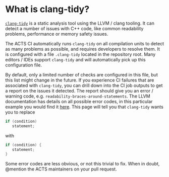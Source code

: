 <!--
SPDX-PackageName: "ACTS"
SPDX-FileCopyrightText: 2016 CERN
SPDX-License-Identifier: MPL-2.0
-->

# What is clang-tidy?

[`clang-tidy`](https://clang.llvm.org/extra/clang-tidy/) is a static analysis
tool using the LLVM / clang tooling. It can detect a number of issues with C++
code, like common readability problems, performance or memory safety issues.

The ACTS CI automatically runs `clang-tidy` on all compilation units to detect
as many problems as possible, and requires developers to resolve them. It is
configured with a file `.clang-tidy` located in the repository root. Many
editors / IDEs support `clang-tidy` and will automatically pick up this
configuration file.

By default, only a limited number of checks are configured in this file, but
this list might change in the future. If you experience CI failures that are
associated with `clang-tidy`, you can drill down into the CI job outputs to get
a report on the issues it detected. The report should give you an error /
warning code, e.g. `readability-braces-around-statements`. The LLVM
documentation has details on all possible error codes, in this particular
example you would find it [here][readability].  This page will tell you that
`clang-tidy` wants you to replace

```cpp
if (condition)
   statement;
```

with

```cpp
if (condition) {
   statement;
}
```

Some error codes are less obvious, or not this trivial to fix. When in doubt,
@mention the ACTS maintainers on your pull request.

[readability]: https://clang.llvm.org/extra/clang-tidy/checks/readability/braces-around-statements.html
